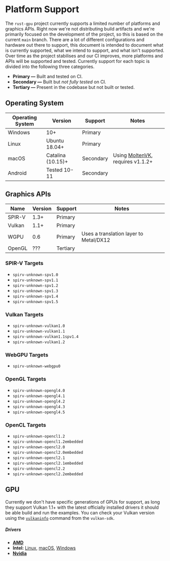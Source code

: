 # Platform Support
The `rust-gpu` project currently supports a limited number of platforms and graphics APIs. Right now we're not distributing build artifacts and we're primarily focused on the development of the project, so this is based on the current `main` branch. There are a lot of different configurations and hardware out there to support, this document is intended to document what is currently supported, what we intend to support, and what isn't supported. Over time as the project stabilises and our CI improves, more platforms and APIs will be supported and tested. Currently support for each topic is divided into the following three categories.

- **Primary —** Built and tested on CI.
- **Secondary —** Built but *not fully tested* on CI.
- **Tertiary —** Present in the codebase but not built or tested.

## Operating System

| Operating System | Version | Support | Notes
|-------------------|---------|---------|-------
| Windows | 10+ | Primary | |
| Linux | Ubuntu 18.04+ | Primary | |
| macOS | Catalina (10.15)+ | Secondary | Using [MoltenVK], requires v1.1.2+
| Android | Tested 10-11 | Secondary | |

[MoltenVK]: https://github.com/KhronosGroup/MoltenVK

## Graphics APIs

| Name | Version | Support | Notes
|-------|---------|---------|-------
| SPIR-V | 1.3+ | Primary |
| Vulkan | 1.1+ | Primary |
| WGPU | 0.6 | Primary | Uses a translation layer to Metal/DX12
|  OpenGL | ??? | Tertiary |

### SPIR-V Targets

- `spirv-unknown-spv1.0`
- `spirv-unknown-spv1.1`
- `spirv-unknown-spv1.2`
- `spirv-unknown-spv1.3`
- `spirv-unknown-spv1.4`
- `spirv-unknown-spv1.5`

### Vulkan Targets

- `spirv-unknown-vulkan1.0`
- `spirv-unknown-vulkan1.1`
- `spirv-unknown-vulkan1.1spv1.4`
- `spirv-unknown-vulkan1.2`

### WebGPU Targets

- `spirv-unknown-webgpu0`

### OpenGL Targets

- `spirv-unknown-opengl4.0`
- `spirv-unknown-opengl4.1`
- `spirv-unknown-opengl4.2`
- `spirv-unknown-opengl4.3`
- `spirv-unknown-opengl4.5`

### OpenCL Targets

- `spirv-unknown-opencl1.2`
- `spirv-unknown-opencl1.2embedded`
- `spirv-unknown-opencl2.0`
- `spirv-unknown-opencl2.0embedded`
- `spirv-unknown-opencl2.1`
- `spirv-unknown-opencl2.1embedded`
- `spirv-unknown-opencl2.2`
- `spirv-unknown-opencl2.2embedded`

## GPU

Currently we don't have specific generations of GPUs for support, as long they support Vulkan 1.1+ with the latest officially installed drivers it should be able build and run the examples. You can check your Vulkan version using the [`vulkaninfo`] command from the `vulkan-sdk`.

##### Drivers
- [**AMD**][amd-drivers]
- **Intel:** [Linux][linux-intel], [macOS][macos-intel], [Windows][windows-intel]
- [**Nvidia**][nvidia-drivers]

[nvidia-drivers]: https://www.nvidia.com/Download/index.aspx?lang=en-us
[amd-drivers]: https://www.amd.com/en/support/kb/faq/gpu-56
[linux-intel]: https://www.intel.com/content/www/us/en/support/articles/000005520/graphics.html
[macOS-intel]: https://www.intel.com/content/www/us/en/support/articles/000022440/graphics.html
[windows-intel]: https://downloadcenter.intel.com/product/80939/Graphics
[`vulkaninfo`]: https://vulkan.lunarg.com/doc/view/latest/windows/vulkaninfo.html

